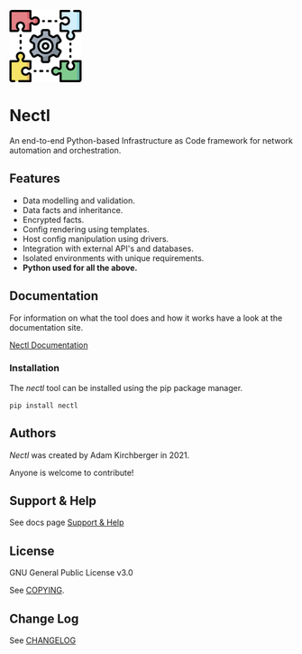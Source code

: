 ![Cover icon](https://github.com/adamkirchberger/nectl/raw/main/docs/images/cover_icon_128.png)

# Nectl

An end-to-end Python-based Infrastructure as Code framework for network automation and orchestration.

## Features

- Data modelling and validation.
- Data facts and inheritance.
- Encrypted facts.
- Config rendering using templates.
- Host config manipulation using drivers.
- Integration with external API's and databases.
- Isolated environments with unique requirements.
- **Python used for all the above.**

## Documentation

For information on what the tool does and how it works have a look at the documentation site.

[Nectl Documentation](https://nectl.netlify.app)

### Installation

The _nectl_ tool can be installed using the pip package manager.

```
pip install nectl
```

## Authors

_Nectl_ was created by Adam Kirchberger in 2021.

Anyone is welcome to contribute!

## Support & Help

See docs page [Support & Help](https://nectl.netlify.app/#/project/support)

## License

GNU General Public License v3.0

See [COPYING](https://github.com/adamkirchberger/nectl/blob/main/COPYING).

## Change Log

See [CHANGELOG](https://github.com/adamkirchberger/nectl/blob/main/CHANGELOG.md)
